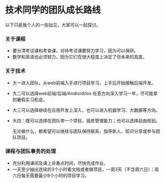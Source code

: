 # 技术同学的团队成长路线
以下只是我个人的一些拙见，大家可以一起探讨。


### 关于课程
- 要分清考试课和考查课，对待考试课要努力学习，因为可以保研。
- 数学和英语也必须努力，因为它们在很大程度上决定了你未来的高度。


### 关于技术
- 大一进入团队，从web前端入手进行项目学习，上手后开始接触后端开发。
- 大二可以选择web前端/后端/Android/Ios 任意方向深入学习一年，尽可能拿到暑假实习机会。
- 大三可以选择继续在应用开发上深入，也可以进入机器学习、大数据等方向。
- 大四：既可以选择在团队带一个项目，锻炼管理能力；也可以选择自由规划。
    
    无论做什么，都希望可以继续与团队保持联系，指导新人、知识分享或参与团队项目。


### 课程与团队事务的处理
- 充分利用课间及课上非重点时间，尽快完成作业。
- 一天至少抽出连续的3个小时看文档或者做项目，一周3天（不含周六日）；周六日每天需要最少8个小时的项目学习。
